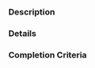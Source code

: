 <!--- 
Thanks for contributing your input! Instructions are in comments, like this.
 
Please edit this template before submitting a new issue.
-->

<!--- 
Title: Please provide a descriptive title that summarizes your feature / question / issue.
-->

<!---
Labels: Please select one or more relevant tags (menu on the right).
(This only shows up for administrators.)
--->

### Description
<!---
Please provide a general summary of your feature / question / issue. 

Is there something you want to do? Is this a bug? Feature request? Discussion? 
  * Question: ask away!
  * New feature / analysis.
  * Bug: what were you trying to do? What did you expect to happen? What happened? 
-->

### Details
<!--- 
How would this change help? (you, the project, the user community)?
How would it be used? 
Are there any examples (existing software / utilities)?
Please provide links, screenshots, etc.
-->

### Completion Criteria
<!---
How will we know when this is done?

Please use boxes like:

For a bug:
[ ] Now I can [topic of question / bug]

For a discussion:
[ ] Discuss and develop requirements docs
[ ] Create issues for next steps

For a new feature:
[ ] Create algorithm/method
[ ] Write test
[ ] Write documentation
[ ] Add to the package (pull request)
--->
